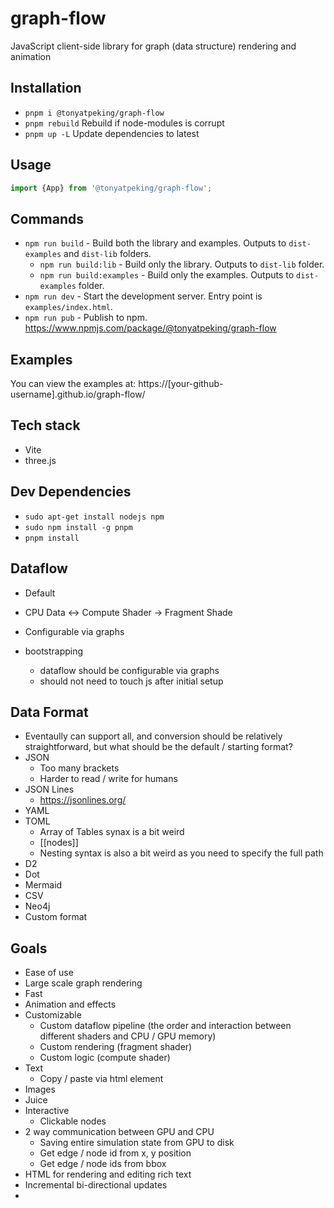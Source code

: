 # graph-flow
JavaScript client-side library for graph (data structure) rendering and animation


## Installation

- `pnpm i @tonyatpeking/graph-flow`
- `pnpm rebuild` Rebuild if node-modules is corrupt
- `pnpm up -L` Update dependencies to latest


## Usage

```js
import {App} from '@tonyatpeking/graph-flow';
```

## Commands

- `npm run build` - Build both the library and examples. Outputs to `dist-examples` and `dist-lib` folders.
    - `npm run build:lib` - Build only the library. Outputs to `dist-lib` folder.
    - `npm run build:examples` - Build only the examples. Outputs to `dist-examples` folder.
- `npm run dev` - Start the development server. Entry point is `examples/index.html`.
- `npm run pub` - Publish to npm. <https://www.npmjs.com/package/@tonyatpeking/graph-flow>


## Examples

You can view the examples at: https://[your-github-username].github.io/graph-flow/


## Tech stack

- Vite
- three.js


## Dev Dependencies

- `sudo apt-get install nodejs npm`
- `sudo npm install -g pnpm`
- `pnpm install`



## Dataflow

- Default
- CPU Data <-> Compute Shader -> Fragment Shade

- Configurable via graphs
- bootstrapping
    - dataflow should be configurable via graphs
    - should not need to touch js after initial setup

## Data Format
- Eventaully can support all, and conversion should be relatively straightforward, but what should be the default / starting format?
- JSON
    - Too many brackets
    - Harder to read / write for humans
- JSON Lines
    - https://jsonlines.org/
- YAML
- TOML
    - Array of Tables synax is a bit weird
    - [[nodes]]
    - Nesting syntax is also a bit weird as you need to specify the full path
- D2
- Dot
- Mermaid
- CSV
- Neo4j
- Custom format

## Goals

- Ease of use
- Large scale graph rendering
- Fast
- Animation and effects
- Customizable
    - Custom dataflow pipeline (the order and interaction between different shaders and CPU / GPU memory)
    - Custom rendering (fragment shader)
    - Custom logic (compute shader)
- Text
    - Copy / paste via html element
- Images
- Juice
- Interactive
    - Clickable nodes
- 2 way communication between GPU and CPU
    - Saving entire simulation state from GPU to disk
    - Get edge / node id from x, y position
    - Get edge / node ids from bbox
- HTML for rendering and editing rich text
- Incremental bi-directional updates
- 